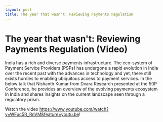 ```yaml
---
layout: post
title: The year that wasn't: Reviewing Payments Regulation
---
```

# The year that wasn't: Reviewing Payments Regulation (Video)
India has a rich and diverse payments infrastructure. The eco-system of Payment Service Providers (PSPs) has undergone a rapid evolution in India over the recent past with the advances in technology and yet, there still exists hurdles to enabling ubiquitous access to payment services. In the below talk that Nishanth Kumar from Dvara Research presented at the 50P Conference, he provides an overview of the evolving payments ecosystem in India and shares insights on the current landscape seen through a regulatory prism.

Watch the video <https://www.youtube.com/watch?v=WFuc5R_RnVM&feature=youtu.be>!
